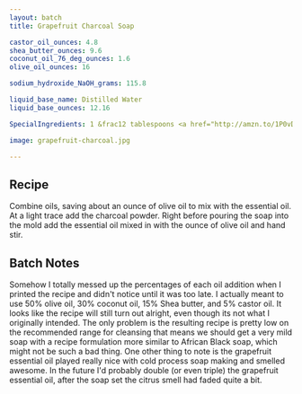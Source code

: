 ```yaml
---
layout: batch
title: Grapefruit Charcoal Soap

castor_oil_ounces: 4.8
shea_butter_ounces: 9.6
coconut_oil_76_deg_ounces: 1.6
olive_oil_ounces: 16

sodium_hydroxide_NaOH_grams: 115.8

liquid_base_name: Distilled Water
liquid_base_ounces: 12.16

SpecialIngredients: 1 &frac12 tablespoons <a href="http://amzn.to/1P0vDQ6">hardwood activated charcoal powder</a> and .5 oz. grapefruit essential oil (Crafty Bubbles brand).

image: grapefruit-charcoal.jpg

---
```


## Recipe
Combine oils, saving about an ounce of olive oil to mix with the essential oil. At a light trace add the charcoal powder. Right before pouring the soap into the mold add the essential oil mixed in with the ounce of olive oil and hand stir.

## Batch Notes
Somehow I totally messed up the percentages of each oil addition when I printed the recipe and didn't notice until it was too late. I actually meant to use 50% olive oil, 30% coconut oil, 15% Shea butter, and 5% castor oil. It looks like the recipe will still turn out alright, even though its not what I originally intended. The only problem is the resulting recipe is pretty low on the recommended range for cleansing that means we should get a very mild soap with a recipe formulation more similar to African Black soap, which might not be such a bad thing. One other thing to note is the grapefruit essential oil played really nice with cold process soap making and smelled awesome. In the future I'd probably double (or even triple) the grapefruit essential oil, after the soap set the citrus smell had faded quite a bit.
